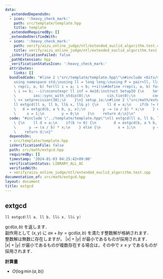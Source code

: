 ```yaml
---
data:
  _extendedDependsOn:
  - icon: ':heavy_check_mark:'
    path: src/template/template.hpp
    title: template
  _extendedRequiredBy: []
  _extendedVerifiedWith:
  - icon: ':heavy_check_mark:'
    path: verify/aizu_online_judge/ntl/extended_euclid_algorithm.test.cpp
    title: verify/aizu_online_judge/ntl/extended_euclid_algorithm.test.cpp
  _isVerificationFailed: false
  _pathExtension: hpp
  _verificationStatusIcon: ':heavy_check_mark:'
  attributes:
    links: []
  bundledCode: "#line 2 \"src/template/template.hpp\"\n#include <bits/stdc++.h>\n\
    using namespace std;\nusing ll = long long;\nusing P = pair<ll, ll>;\n#define\
    \ rep(i, a, b) for(ll i = a; i < b; ++i)\n#define rrep(i, a, b) for(ll i = a;\
    \ i >= b; --i)\nconstexpr ll inf = 4e18;\nstruct SetupIO {\n    SetupIO() {\n\
    \        ios::sync_with_stdio(0);\n        cin.tie(0);\n        cout << fixed\
    \ << setprecision(30);\n    }\n} setup_io;\n#line 2 \"src/math/extgcd.hpp\"\n\
    ll extgcd(ll a, ll b, ll& x, ll& y) {\n    ll d = a;\n    if(b != 0) {\n     \
    \   d = extgcd(b, a % b, y, x);\n        y -= (a / b) * x;\n    } else {\n   \
    \     x = 1;\n        y = 0;\n    }\n    return d;\n}\n"
  code: "#include \"../template/template.hpp\"\nll extgcd(ll a, ll b, ll& x, ll& y)\
    \ {\n    ll d = a;\n    if(b != 0) {\n        d = extgcd(b, a % b, y, x);\n  \
    \      y -= (a / b) * x;\n    } else {\n        x = 1;\n        y = 0;\n    }\n\
    \    return d;\n}"
  dependsOn:
  - src/template/template.hpp
  isVerificationFile: false
  path: src/math/extgcd.hpp
  requiredBy: []
  timestamp: '2024-01-03 04:25:42+09:00'
  verificationStatus: LIBRARY_ALL_AC
  verifiedWith:
  - verify/aizu_online_judge/ntl/extended_euclid_algorithm.test.cpp
documentation_of: src/math/extgcd.hpp
layout: document
title: extgcd
---
```


## extgcd

```cpp
ll extgcd(ll a, ll b, ll& x, ll& y)
```

$\mathrm{gcd}(a, b)$ を返します．<br>
副作用として $(x, y)$ に $ax + by = \mathrm{gcd}(a, b)$ を満たす整数解が格納されます．<br>
整数解は無数に存在しますが， $|x| + |y|$ が最小であるものが採用されます．<br>
$|x| + |y|$ が最小であるものが複数存在する場合は，その中で $x \leq y$ であるものが採用されます．

**計算量**

- $O(\log \min(a, b))$